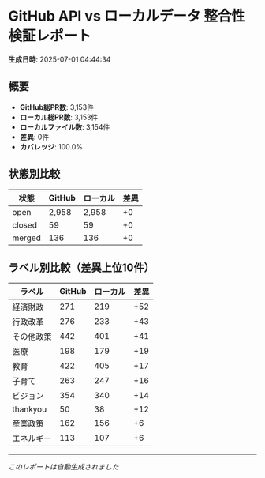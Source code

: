 # GitHub API vs ローカルデータ 整合性検証レポート

**生成日時**: 2025-07-01 04:44:34

## 概要

- **GitHub総PR数**: 3,153件
- **ローカル総PR数**: 3,153件
- **ローカルファイル数**: 3,154件
- **差異**: 0件
- **カバレッジ**: 100.0%

## 状態別比較

| 状態 | GitHub | ローカル | 差異 |
|------|--------|----------|------|
| open | 2,958 | 2,958 | +0 |
| closed | 59 | 59 | +0 |
| merged | 136 | 136 | +0 |

## ラベル別比較（差異上位10件）

| ラベル | GitHub | ローカル | 差異 |
|--------|--------|----------|------|
| 経済財政 | 271 | 219 | +52 |
| 行政改革 | 276 | 233 | +43 |
| その他政策 | 442 | 401 | +41 |
| 医療 | 198 | 179 | +19 |
| 教育 | 422 | 405 | +17 |
| 子育て | 263 | 247 | +16 |
| ビジョン | 354 | 340 | +14 |
| thankyou | 50 | 38 | +12 |
| 産業政策 | 162 | 156 | +6 |
| エネルギー | 113 | 107 | +6 |

---
*このレポートは自動生成されました*